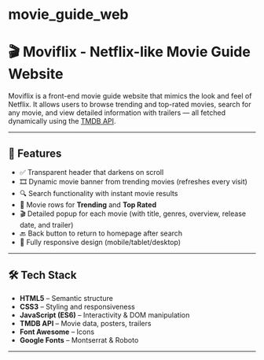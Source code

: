 # movie_guide_web
# 🎬 Moviflix - Netflix-like Movie Guide Website

Moviflix is a front-end movie guide website that mimics the look and feel of Netflix. It allows users to browse trending and top-rated movies, search for any movie, and view detailed information with trailers — all fetched dynamically using the [TMDB API](https://developer.themoviedb.org/).

---

## 🌟 Features

- ✅ Transparent header that darkens on scroll  
- 🎞️ Dynamic movie banner from trending movies (refreshes every visit)  
- 🔍 Search functionality with instant movie results  
- 🧾 Movie rows for **Trending** and **Top Rated**  
- 🎬 Detailed popup for each movie (with title, genres, overview, release date, and trailer)  
- 🔙 Back button to return to homepage after search  
- 📱 Fully responsive design (mobile/tablet/desktop)  

---

## 🛠️ Tech Stack

- **HTML5** – Semantic structure  
- **CSS3** – Styling and responsiveness  
- **JavaScript (ES6)** – Interactivity & DOM manipulation  
- **TMDB API** – Movie data, posters, trailers  
- **Font Awesome** – Icons  
- **Google Fonts** – Montserrat & Roboto  

---
